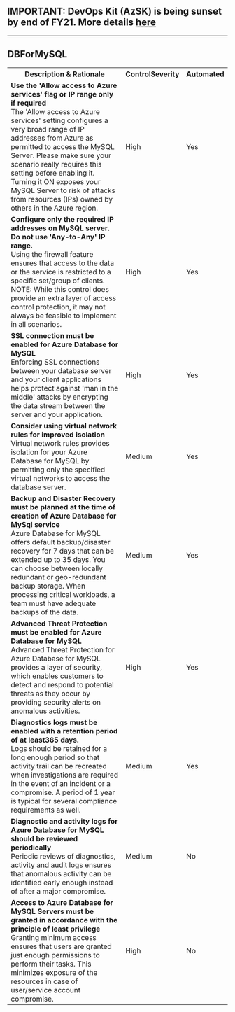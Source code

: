 ## IMPORTANT: DevOps Kit (AzSK) is being sunset by end of FY21. More details [here](../../../ReleaseNotes/AzSKSunsetNotice.md)
----------------------------------------------

<html>
<head>

</head><body>
<H2>DBForMySQL</H2><table><tr><th>Description & Rationale</th><th>ControlSeverity</th><th>Automated</th></tr>
<tr><td><b>Use the 'Allow access to Azure services' flag or IP range only if required</b><br/>The 'Allow access to Azure services' setting configures a very broad range of IP addresses from Azure as permitted to access the MySQL Server. Please make sure your scenario really requires this setting before enabling it. Turning it ON exposes your MySQL Server to risk of attacks from resources (IPs) owned by others in the Azure region.</td><td>High</td><td>Yes</td></tr><tr><td><b>Configure only the required IP addresses on MySQL server. Do not use 'Any-to-Any' IP range.</b><br/>Using the firewall feature ensures that access to the data or the service is restricted to a specific set/group of clients. NOTE: While this control does provide an extra layer of access control protection, it may not always be feasible to implement in all scenarios.</td><td>High</td><td>Yes</td></tr><tr><td><b>SSL connection must be enabled for Azure Database for MySQL</b><br/>Enforcing SSL connections between your database server and your client applications helps protect against 'man in the middle' attacks by encrypting the data stream between the server and your application.</td><td>High</td><td>Yes</td></tr><tr><td><b>Consider using virtual network rules for improved isolation</b><br/>Virtual network rules provides isolation for your Azure Database for MySQL by permitting only the specified virtual networks to access the database server.</td><td>Medium</td><td>Yes</td></tr><tr><td><b>Backup and Disaster Recovery must be planned at the time of creation of Azure Database for MySql service</b><br/>Azure Database for MySQL offers default backup/disaster recovery for 7 days that can be extended up to 35 days. You can choose between locally redundant or geo-redundant backup storage. When processing critical workloads, a team must have adequate backups of the data.</td><td>Medium</td><td>Yes</td></tr><tr><td><b>Advanced Threat Protection must be enabled for Azure Database for MySQL</b><br/>Advanced Threat Protection for Azure Database for MySQL provides a layer of security, which enables customers to detect and respond to potential threats as they occur by providing security alerts on anomalous activities.</td><td>High</td><td>Yes</td></tr><tr><td><b>Diagnostics logs must be enabled with a retention period of at least365 days.</b><br/>Logs should be retained for a long enough period so that activity trail can be recreated when investigations are required in the event of an incident or a compromise. A period of 1 year is typical for several compliance requirements as well.</td><td>Medium</td><td>Yes</td></tr><tr><td><b>Diagnostic and activity logs for Azure Database for MySQL should be reviewed periodically</b><br/>Periodic reviews of diagnostics, activity and audit logs ensures that anomalous activity can be identified early enough instead of after a major compromise.</td><td>Medium</td><td>No</td></tr><tr><td><b>Access to Azure Database for MySQL Servers must be granted in accordance with the principle of least privilege</b><br/>Granting minimum access ensures that users are granted just enough permissions to perform their tasks. This minimizes exposure of the resources in case of user/service account compromise.</td><td>High</td><td>No</td></tr><tr></table>
<table>
</table>
</body></html>
